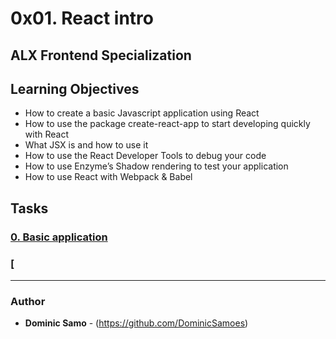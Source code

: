 # 0x01. React intro

## ALX Frontend Specialization

## Learning Objectives
 - How to create a basic Javascript application using React
 - How to use the package create-react-app to start developing quickly with React
 - What JSX is and how to use it
 - How to use the React Developer Tools to debug your code
 - How to use Enzyme’s Shadow rendering to test your application
 - How to use React with Webpack & Babel

## Tasks

### [0. Basic application](task_0)

### [

---

### Author
* **Dominic Samo** - (https://github.com/DominicSamoes)
